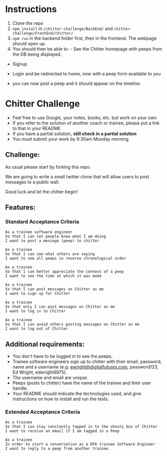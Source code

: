 
# Instructions

 1. Clone the repo
 2. `npm install` in `/chitter-challenge/BackEnd/` and `chitter-challenge/FrontEnd/chitter/`
 3. `npm run` in the backend folder first, then in the frontend. The webpage should open up.
 4. You should then be able to: 
		 - See the Chitter homepage with peeps from the DB being displayed.
    
 - Signup

      		 

 - Login and be redirected to home, now with a peep form available to
   you

      		

 - you can now post a peep and it should appear on the timeline.




Chitter Challenge
=================

* Feel free to use Google, your notes, books, etc. but work on your own
* If you refer to the solution of another coach or trainee, please put a link to that in your README
* If you have a partial solution, **still check in a partial solution**
* You must submit your work by 9:30am Monday morning

Challenge:
-------

As usual please start by forking this repo.

We are going to write a small twitter clone that will allow users to post messages to a public wall.

Good luck and let the chitter begin!

Features:
-------

### Standard Acceptance Criteria
```
As a trainee software engineer
So that I can let people know what I am doing  
I want to post a message (peep) to chitter

As a trainee
So that I can see what others are saying  
I want to see all peeps in reverse chronological order

As a trainee
So that I can better appreciate the context of a peep
I want to see the time at which it was made

As a trainee
So that I can post messages on Chitter as me
I want to sign up for Chitter

As a trainee
So that only I can post messages on Chitter as me
I want to log in to Chitter

As a trainee
So that I can avoid others posting messages on Chitter as me
I want to log out of Chitter
```

Additional requirements:
------

* You don't have to be logged in to see the peeps.
* Trainee software engineers sign up to chitter with their email, password, name and a username (e.g. ewright@digitalfutures.com, password123, Ed Wright, edwright6975).
* The username and email are unique.
* Peeps (posts to chitter) have the name of the trainee and their user handle.
* Your README should indicate the technologies used, and give instructions on how to install and run the tests.

### Extended Acceptance Criteria

```
As a trainee
So that I can stay constantly tapped in to the shouty box of Chitter
I want to receive an email if I am tagged in a Peep

As a trainee
In order to start a conversation as a DFA trainee Software Engineer
I want to reply to a peep from another trainee.
```
